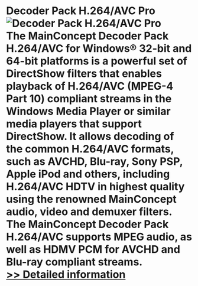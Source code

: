 # Decoder Pack H.264/AVC Pro<br />![Decoder Pack H.264/AVC Pro](https://mycommerce.akamaized.net/api/pimages/P300299653/BIG/300299653.PNG)<br />The MainConcept Decoder Pack H.264/AVC for Windows® 32-bit and 64-bit platforms is a powerful set of DirectShow filters that enables playback of H.264/AVC (MPEG-4 Part 10) compliant streams in the Windows Media Player or similar media players that support DirectShow. It allows decoding of the common H.264/AVC formats, such as AVCHD, Blu-ray, Sony PSP, Apple iPod and others, including H.264/AVC HDTV in highest quality using the renowned MainConcept audio, video and demuxer filters. The MainConcept Decoder Pack H.264/AVC supports MPEG audio, as well as HDMV PCM for AVCHD and Blu-ray compliant streams.<br />[>> Detailed information](https://secure.element5.com/esales/product.html?productid=300299653&affiliateid=200057808)